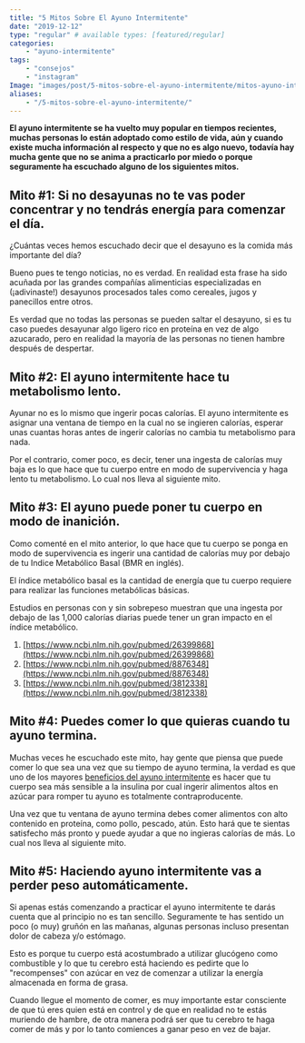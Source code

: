 ```yaml
---
title: "5 Mitos Sobre El Ayuno Intermitente"
date: "2019-12-12"
type: "regular" # available types: [featured/regular]
categories:
    - "ayuno-intermitente"
tags:
    - "consejos"
    - "instagram"
Image: "images/post/5-mitos-sobre-el-ayuno-intermitente/mitos-ayuno-intermitente-min-scaled.jpg"
aliases:
    - "/5-mitos-sobre-el-ayuno-intermitente/"
---
```


**El ayuno intermitente se ha vuelto muy popular en tiempos recientes, muchas personas lo están adoptado como estilo de vida, aún y cuando existe mucha información al respecto y que no es algo nuevo, todavía hay mucha gente que no se anima a practicarlo por miedo o porque seguramente ha escuchado alguno de los siguientes mitos.**

## Mito #1: Si no desayunas no te vas poder concentrar y no tendrás energía para comenzar el día.

¿Cuántas veces hemos escuchado decir que el desayuno es la comida más importante del día?

Bueno pues te tengo noticias, no es verdad. En realidad esta frase ha sido acuñada por las grandes compañías alimenticias especializadas en (¡adivinaste!) desayunos procesados tales como cereales, jugos y panecillos entre otros.

Es verdad que no todas las personas se pueden saltar el desayuno, si es tu caso puedes desayunar algo ligero rico en proteína en vez de algo azucarado, pero en realidad la mayoría de las personas no tienen hambre después de despertar.

## Mito #2: El ayuno intermitente hace tu metabolismo lento.

Ayunar no es lo mismo que ingerir pocas calorías. El ayuno intermitente es asignar una ventana de tiempo en la cual no se ingieren calorías, esperar unas cuantas horas antes de ingerir calorías no cambia tu metabolismo para nada.

Por el contrario, comer poco, es decir, tener una ingesta de calorías muy baja es lo que hace que tu cuerpo entre en modo de supervivencia y haga lento tu metabolismo. Lo cual nos lleva al siguiente mito.

## Mito #3: El ayuno puede poner tu cuerpo en modo de inanición.

Como comenté en el mito anterior, lo que hace que tu cuerpo se ponga en modo de supervivencia es ingerir una cantidad de calorías muy por debajo de tu Indice Metabólico Basal (BMR en inglés).

El índice metabólico basal es la cantidad de energía que tu cuerpo requiere para realizar las funciones metabólicas básicas.

Estudios en personas con y sin sobrepeso muestran que una ingesta por debajo de las 1,000 calorías diarias puede tener un gran impacto en el índice metabólico.

1. [https://www.ncbi.nlm.nih.gov/pubmed/26399868](https://www.ncbi.nlm.nih.gov/pubmed/26399868)
2. [https://www.ncbi.nlm.nih.gov/pubmed/8876348](https://www.ncbi.nlm.nih.gov/pubmed/8876348)
3. [https://www.ncbi.nlm.nih.gov/pubmed/3812338](https://www.ncbi.nlm.nih.gov/pubmed/3812338)

## Mito #4: Puedes comer lo que quieras cuando tu ayuno termina.

Muchas veces he escuchado este mito, hay gente que piensa que puede comer lo que sea una vez que su tiempo de ayuno termina, la verdad es que uno de los mayores [beneficios del ayuno intermitente](https://ayunointermitentedotblog.wordpress.com/2019/12/12/4-beneficios-del-ayuno-intermitente/) es hacer que tu cuerpo sea más sensible a la insulina por cual ingerir alimentos altos en azúcar para romper tu ayuno es totalmente contraproducente.

Una vez que tu ventana de ayuno termina debes comer alimentos con alto contenido en proteína, como pollo, pescado, atún. Esto hará que te sientas satisfecho más pronto y puede ayudar a que no ingieras calorías de más. Lo cual nos lleva al siguiente mito.

## Mito #5: Haciendo ayuno intermitente vas a perder peso automáticamente.

Si apenas estás comenzando a practicar el ayuno intermitente te darás cuenta que al principio no es tan sencillo. Seguramente te has sentido un poco (o muy) gruñón en las mañanas, algunas personas incluso presentan dolor de cabeza y/o estómago.

Esto es porque tu cuerpo está acostumbrado a utilizar glucógeno como combustible y lo que tu cerebro está haciendo es pedirte que lo "recompenses" con azúcar en vez de comenzar a utilizar la energía almacenada en forma de grasa.

Cuando llegue el momento de comer, es muy importante estar consciente de que tú eres quien está en control y de que en realidad no te estás muriendo de hambre, de otra manera podrá ser que tu cerebro te haga comer de más y por lo tanto comiences a ganar peso en vez de bajar.
